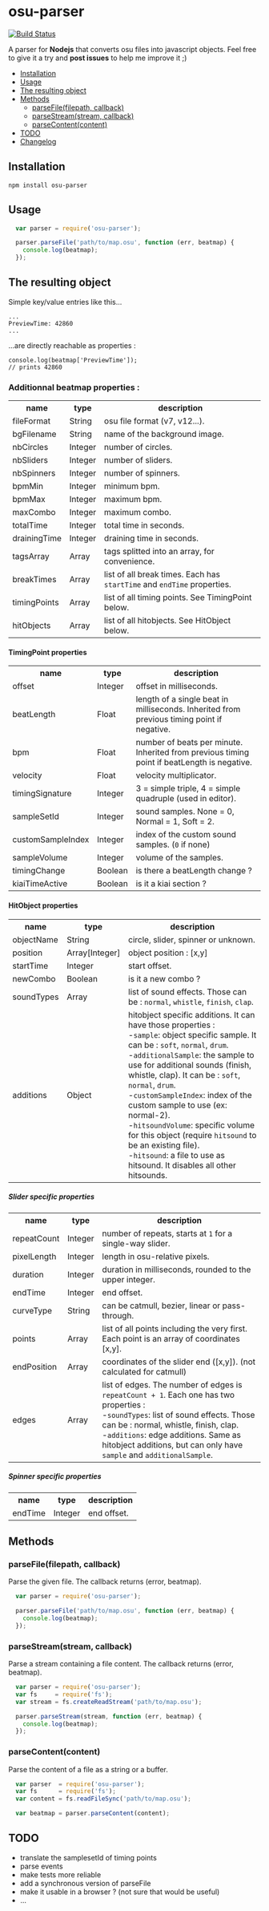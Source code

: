 osu-parser
==========
[![Build Status](https://travis-ci.org/nojhamster/osu-parser.png?branch=master)](https://travis-ci.org/nojhamster/osu-parser)

A parser for **Nodejs** that converts osu files into javascript objects. Feel free to give it a try and **post issues** to help me improve it ;)

- [Installation](#installation)
- [Usage](#usage)
- [The resulting object](#the-resulting-object)
- [Methods](#methods)
	- [parseFile(filepath, callback)](#parsefilefilepath-callback)
	- [parseStream(stream, callback)](#parsestreamstream-callback)
	- [parseContent(content)](#parsecontentcontent)
- [TODO](#todo)
- [Changelog](https://github.com/nojhamster/osu-parser/blob/master/changelog.md)

## Installation

```
npm install osu-parser
```

## Usage

```javascript
  var parser = require('osu-parser');

  parser.parseFile('path/to/map.osu', function (err, beatmap) {
    console.log(beatmap);
  });
```

## The resulting object

Simple key/value entries like this...
```
...
PreviewTime: 42860
...
```
...are directly reachable as properties :
```
console.log(beatmap['PreviewTime']);
// prints 42860
```

### Additionnal beatmap properties :
<table>
  <tr>
    <th>name</th>
    <th>type</th>
    <th>description</th>
  </tr>
  <tr><td>fileFormat</td><td>String</td><td>osu file format (v7, v12...).</td></tr>
  <tr><td>bgFilename</td><td>String</td><td>name of the background image.</td></tr>
  <tr><td>nbCircles</td><td>Integer</td><td>number of circles.</td></tr>
  <tr><td>nbSliders</td><td>Integer</td><td>number of sliders.</td></tr>
  <tr><td>nbSpinners</td><td>Integer</td><td>number of spinners.</td></tr>
  <tr><td>bpmMin</td><td>Integer</td><td>minimum bpm.</td></tr>
  <tr><td>bpmMax</td><td>Integer</td><td>maximum bpm.</td></tr>
  <tr><td>maxCombo</td><td>Integer</td><td>maximum combo.</td></tr>
  <tr><td>totalTime</td><td>Integer</td><td>total time in seconds.</td></tr>
  <tr><td>drainingTime</td><td>Integer</td><td>draining time in seconds.</td></tr>
  <tr><td>tagsArray</td><td>Array</td><td>tags splitted into an array, for convenience.</td></tr>
  <tr><td>breakTimes</td><td>Array</td><td>list of all break times. Each has <code>startTime</code> and <code>endTime</code> properties.</td></tr>
  <tr><td>timingPoints</td><td>Array</td><td>list of all timing points. See TimingPoint below.</td></tr>
  <tr><td>hitObjects</td><td>Array</td><td>list of all hitobjects. See HitObject below.</td></tr>
</table>

#### TimingPoint properties
<table>
  <tr>
    <th>name</th>
    <th>type</th>
    <th>description</th>
  </tr>
  <tr><td>offset</td><td>Integer</td><td>offset in milliseconds.</td></tr>
  <tr><td>beatLength</td><td>Float</td><td>length of a single beat in milliseconds. Inherited from previous timing point if negative.</td></tr>
  <tr><td>bpm</td><td>Float</td><td>number of beats per minute. Inherited from previous timing point if beatLength is negative.</td></tr>
  <tr><td>velocity</td><td>Float</td><td>velocity multiplicator.</td></tr>
  <tr><td>timingSignature</td><td>Integer</td><td>3 = simple triple, 4 = simple quadruple (used in editor).</td></tr>
  <tr><td>sampleSetId</td><td>Integer</td><td>sound samples. None = 0, Normal = 1, Soft = 2.</td></tr>
  <tr><td>customSampleIndex</td><td>Integer</td><td>index of the custom sound samples. (<code>0</code> if none)</td></tr>
  <tr><td>sampleVolume</td><td>Integer</td><td>volume of the samples.</td></tr>
  <tr><td>timingChange</td><td>Boolean</td><td>is there a beatLength change ?</td></tr>
  <tr><td>kiaiTimeActive</td><td>Boolean</td><td>is it a kiai section ?</td></tr>
</table>

#### HitObject properties
<table>
  <tr>
    <th>name</th>
    <th>type</th>
    <th>description</th>
  </tr>
  <tr><td>objectName</td><td>String</td><td>circle, slider, spinner or unknown.</td></tr>
  <tr><td>position</td><td>Array[Integer]</td><td>object position : [x,y]</td></tr>
  <tr><td>startTime</td><td>Integer</td><td>start offset.</td></tr>
  <tr><td>newCombo</td><td>Boolean</td><td>is it a new combo ?</td></tr>
  <tr><td>soundTypes</td><td>Array</td><td>list of sound effects. Those can be : <code>normal</code>, <code>whistle</code>, <code>finish</code>, <code>clap</code>.</td></tr>
  <tr><td>additions</td><td>Object</td>
    <td>
      hitobject specific additions. It can have those properties :
      <br/>-<code>sample</code>: object specific sample. It can be : <code>soft</code>, <code>normal</code>, <code>drum</code>.
      <br/>-<code>additionalSample</code>: the sample to use for additional sounds (finish, whistle, clap). It can be : <code>soft</code>, <code>normal</code>, <code>drum</code>.
      <br/>-<code>customSampleIndex</code>: index of the custom sample to use (ex: normal-2).
      <br/>-<code>hitsoundVolume</code>: specific volume for this object (require <code>hitsound</code> to be an existing file).
      <br/>-<code>hitsound</code>: a file to use as hitsound. It disables all other hitsounds.
    </td>
  </tr>
</table>

##### Slider specific properties
<table>
  <tr>
    <th>name</th>
    <th>type</th>
    <th>description</th>
  </tr>
  <tr><td>repeatCount</td><td>Integer</td><td>number of repeats, starts at <code>1</code> for a single-way slider.</td></tr>
  <tr><td>pixelLength</td><td>Integer</td><td>length in osu-relative pixels.</td></tr>
  <tr><td>duration</td><td>Integer</td><td>duration in milliseconds, rounded to the upper integer.</td></tr>
  <tr><td>endTime</td><td>Integer</td><td>end offset.</td></tr>
  <tr><td>curveType</td><td>String</td><td>can be catmull, bezier, linear or pass-through.</td></tr>
  <tr><td>points</td><td>Array</td><td>list of all points including the very first. Each point is an array of coordinates [x,y].</td></tr>
  <tr><td>endPosition</td><td>Array</td><td>coordinates of the slider end ([x,y]). (not calculated for catmull)</td></tr>
  <tr><td>edges</td><td>Array</td>
    <td>
      list of edges. The number of edges is <code>repeatCount + 1</code>. Each one has two properties :
      <br/>-<code>soundTypes</code>: list of sound effects. Those can be : normal, whistle, finish, clap.
      <br/>-<code>additions</code>: edge additions. Same as hitobject additions, but can only have <code>sample</code> and <code>additionalSample</code>.
    </td>
  </tr>
</table>

##### Spinner specific properties
<table>
  <tr>
    <th>name</th>
    <th>type</th>
    <th>description</th>
  </tr>
  <tr><td>endTime</td><td>Integer</td><td>end offset.</td></tr>
</table>

## Methods

### parseFile(filepath, callback)
Parse the given file. The callback returns (error, beatmap).
```javascript
  var parser = require('osu-parser');

  parser.parseFile('path/to/map.osu', function (err, beatmap) {
    console.log(beatmap);
  });
```

### parseStream(stream, callback)
Parse a stream containing a file content. The callback returns (error, beatmap).
```javascript
  var parser = require('osu-parser');
  var fs     = require('fs');
  var stream = fs.createReadStream('path/to/map.osu');

  parser.parseStream(stream, function (err, beatmap) {
    console.log(beatmap);
  });
```

### parseContent(content)
Parse the content of a file as a string or a buffer.
```javascript
  var parser  = require('osu-parser');
  var fs      = require('fs');
  var content = fs.readFileSync('path/to/map.osu');

  var beatmap = parser.parseContent(content);
```

## TODO
- translate the samplesetId of timing points
- parse events
- make tests more reliable
- add a synchronous version of parseFile
- make it usable in a browser ? (not sure that would be useful)
- ...
